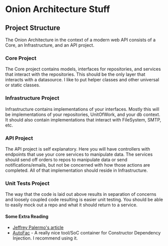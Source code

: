 # Onion Architecture Stuff
## Project Structure
The Onion Architecture in the context of a modern web API consists of a Core, an Infrastructure, and an API project.

### Core Project

   The Core project contains models, interfaces for repositories, and services that interact with the repositories. This should be the only layer that interacts with a datasource. I like to put helper classes and other universal or static classes.

### Infrastructure Project

   Infrastructure contains implementations of your interfaces. Mostly this will be implementations of your repositories, UnitOfWork, and your db context. It should also contain implementations that interact with FileSystem, SMTP, etc. 

### API Project

   The API project is self explanatory. Here you will have controllers with endpoints that use your core services to manipulate data. The services should send off orders to repos to manipulate data or send notifications/emails, but not be concerned with how those actions are completed. All of that implementation should reside in Infrastructure. 

### Unit Tests Project

   The way that the code is laid out above results in separation of concerns and loosely coupled code resulting is easier unit testing. You should be able to easily mock out a repo and what it should return to a service. 

#### Some Extra Reading
* [Jeffrey Palermo's article](http://jeffreypalermo.com/blog/the-onion-architecture-part-1/)
* [AutoFac](https://autofaccn.readthedocs.io/en/latest/integration/aspnetcore.html#quick-start-with-configurecontainer) - A really nice tool/SoC container for Constructor Dependency Injection. I recommend using it.
